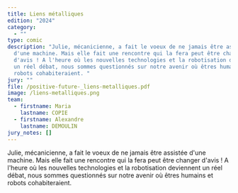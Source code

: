 ```yaml
---
title: Liens métalliques
edition: "2024"
category:
  - ""
type: comic
description: "Julie, mécanicienne, a fait le voeux de ne jamais être assistée
  d'une machine. Mais elle fait une rencontre qui la fera peut être changer
  d'avis ! A l'heure où les nouvelles technologies et la robotisation deviennent
  un réel débat, nous sommes questionnés sur notre avenir où êtres humains et
  robots cohabiteraient. "
jury: ""
file: /positive-future-_liens-metalliques.pdf
image: /liens-metalliques.png
team:
  - firstname: Maria
    lastname: COPIE
  - firstname: Alexandre
    lastname: DEMOULIN
jury_notes: []
---
```

Julie, mécanicienne, a fait le voeux de ne jamais être assistée d'une machine. Mais elle fait une rencontre qui la fera peut être changer d'avis ! A l'heure où les nouvelles technologies et la robotisation deviennent un réel débat, nous sommes questionnés sur notre avenir où êtres humains et robots cohabiteraient.
